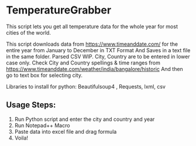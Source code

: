 # TemperatureGrabber
This script lets you get all temperature data for the whole year for most cities of the world. 

This script downloads data from https://www.timeanddate.com/
for the entire year from January to December in TXT Format
And Saves in a text file in the same folder. Parsed CSV WIP.
City, Country are to be entered in lower case only.
Check City and Country spellings & time ranges from https://www.timeanddate.com/weather/india/bangalore/historic
And then go to text box for selecting city.

Libraries to install for python: Beautifulsoup4 , Requests, lxml, csv

## Usage Steps:

1. Run Python script and enter the city and country and year
2. Run Notepad++ Macro 
3. Paste data into excel file and drag formula
4. Voila!
